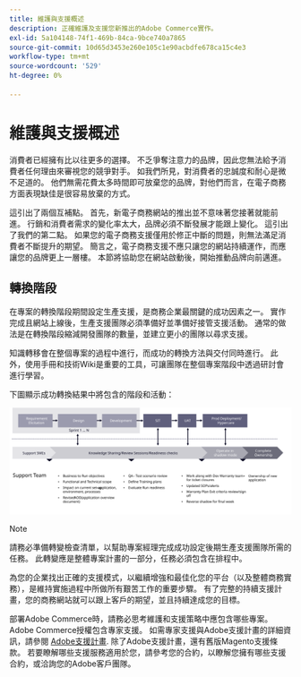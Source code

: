 ```yaml
---
title: 維護與支援概述
description: 正確維護及支援您新推出的Adobe Commerce實作。
exl-id: 5a104148-74f1-469b-84ca-9bce740a7865
source-git-commit: 10d65d3453e260e105c1e90acbdfe678ca15c4e3
workflow-type: tm+mt
source-wordcount: '529'
ht-degree: 0%

---
```


# 維護與支援概述

消費者已經擁有比以往更多的選擇。 不乏爭奪注意力的品牌，因此您無法給予消費者任何理由來審視您的競爭對手。 如我們所見，對消費者的忠誠度和耐心是微不足道的。 他們無需花費太多時間即可放棄您的品牌，對他們而言，在電子商務方面表現缺佳是很容易放棄的方式。

這引出了兩個互補點。 首先，新電子商務網站的推出並不意味著您接著就能前進。 行銷和消費者需求的變化率太大，品牌必須不斷發展才能跟上變化。 這引出了我們的第二點。 如果您的電子商務支援僅用於修正中斷的問題，則無法滿足消費者不斷提升的期望。 簡言之，電子商務支援不應只讓您的網站持續運作，而應讓您的品牌更上一層樓。 本節將協助您在網站啟動後，開始推動品牌向前邁進。

## 轉換階段

在專案的轉換階段期間設定生產支援，是商務企業最關鍵的成功因素之一。 實作完成且網站上線後，生產支援團隊必須準備好並準備好接管支援活動。 通常的做法是在轉換階段縮減開發團隊的數量，並建立更小的團隊以尋求支援。

知識轉移會在整個專案的過程中進行，而成功的轉換方法與交付同時進行。 此外，使用手冊和技術Wiki是重要的工具，可讓團隊在整個專案階段中透過研討會進行學習。

下圖顯示成功轉換結果中將包含的階段和活動：

![顯示轉換過程各個階段的圖表](../../assets/playbooks/transition-diagram.svg)

>[!NOTE]
>
> 請務必準備轉變檢查清單，以幫助專案經理完成成功設定後期生產支援團隊所需的任務。 此轉變應是整體專案計畫的一部分，任務必須包含在排程中。

為您的企業找出正確的支援模式，以繼續增強和最佳化您的平台（以及整體商務實務），是維持實施過程中所做所有艱苦工作的重要步驟。 有了完整的持續支援計畫，您的商務網站就可以跟上客戶的期望，並且持續達成您的目標。

部署Adobe Commerce時，請務必思考維護和支援策略中應包含哪些專案。
Adobe Commerce授權包含專家支援。 如需專家支援與Adobe支援計畫的詳細資訊，請參閱 [Adobe支援計畫](https://business.adobe.com/customers/consulting-services/premier-support.html).
除了Adobe支援計畫，還有舊版Magento支援條款。 若要瞭解哪些支援服務適用於您，請參考您的合約，以瞭解您擁有哪些支援合約，或洽詢您的Adobe客戶團隊。
